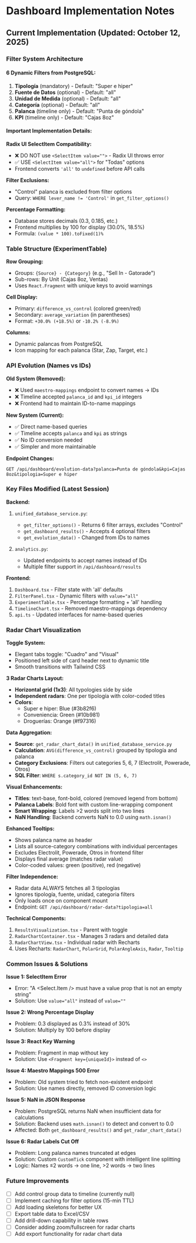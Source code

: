 # Dashboard Implementation Notes

## Current Implementation (Updated: October 12, 2025)

### Filter System Architecture

#### 6 Dynamic Filters from PostgreSQL:
1. **Tipología** (mandatory) - Default: "Super e hiper"
2. **Fuente de Datos** (optional) - Default: "all"
3. **Unidad de Medida** (optional) - Default: "all"
4. **Categoría** (optional) - Default: "all"
5. **Palanca** (timeline only) - Default: "Punta de góndola"
6. **KPI** (timeline only) - Default: "Cajas 8oz"

#### Important Implementation Details:

**Radix UI SelectItem Compatibility:**
- ❌ DO NOT use `<SelectItem value="">` - Radix UI throws error
- ✅ USE `<SelectItem value="all">` for "Todas" options
- Frontend converts `'all'` to `undefined` before API calls

**Filter Exclusions:**
- "Control" palanca is excluded from filter options
- Query: `WHERE lever_name != 'Control'` in `get_filter_options()`

**Percentage Formatting:**
- Database stores decimals (0.3, 0.185, etc.)
- Frontend multiplies by 100 for display (30.0%, 18.5%)
- Formula: `(value * 100).toFixed(1)%`

### Table Structure (ExperimentTable)

**Row Grouping:**
- Groups: `{Source} - {Category}` (e.g., "Sell In - Gatorade")
- Sub-rows: By Unit (Cajas 8oz, Ventas)
- Uses `React.Fragment` with unique keys to avoid warnings

**Cell Display:**
- Primary: `difference_vs_control` (colored green/red)
- Secondary: `average_variation` (in parentheses)
- Format: `+30.0% (+18.5%)` or `-10.2% (-8.9%)`

**Columns:**
- Dynamic palancas from PostgreSQL
- Icon mapping for each palanca (Star, Zap, Target, etc.)

### API Evolution (Names vs IDs)

**Old System (Removed):**
- ❌ Used `maestro-mappings` endpoint to convert names → IDs
- ❌ Timeline accepted `palanca_id` and `kpi_id` integers
- ❌ Frontend had to maintain ID-to-name mappings

**New System (Current):**
- ✅ Direct name-based queries
- ✅ Timeline accepts `palanca` and `kpi` as strings
- ✅ No ID conversion needed
- ✅ Simpler and more maintainable

**Endpoint Changes:**
```
GET /api/dashboard/evolution-data?palanca=Punta de góndola&kpi=Cajas 8oz&tipologia=Super e hiper
```

### Key Files Modified (Latest Session)

**Backend:**
1. `unified_database_service.py`:
   - `get_filter_options()` - Returns 6 filter arrays, excludes "Control"
   - `get_dashboard_results()` - Accepts 4 optional filters
   - `get_evolution_data()` - Changed from IDs to names

2. `analytics.py`:
   - Updated endpoints to accept names instead of IDs
   - Multiple filter support in `/api/dashboard/results`

**Frontend:**
1. `Dashboard.tsx` - Filter state with 'all' defaults
2. `FilterPanel.tsx` - Dynamic filters with `value="all"`
3. `ExperimentTable.tsx` - Percentage formatting + 'all' handling
4. `TimelineChart.tsx` - Removed maestro-mappings dependency
5. `api.ts` - Updated interfaces for name-based queries

### Radar Chart Visualization

**Toggle System:**
- Elegant tabs toggle: "Cuadro" and "Visual"
- Positioned left side of card header next to dynamic title
- Smooth transitions with Tailwind CSS

**3 Radar Charts Layout:**
- **Horizontal grid (1x3)**: All typologies side by side
- **Independent radars**: One per tipología with color-coded titles
- **Colors**:
  - Super e hiper: Blue (#3b82f6)
  - Conveniencia: Green (#10b981)
  - Droguerías: Orange (#f97316)

**Data Aggregation:**
- **Source**: `get_radar_chart_data()` in `unified_database_service.py`
- **Calculation**: `AVG(difference_vs_control)` grouped by tipología and palanca
- **Category Exclusions**: Filters out categories 5, 6, 7 (Electrolit, Powerade, Otros)
- **SQL Filter**: `WHERE s.category_id NOT IN (5, 6, 7)`

**Visual Enhancements:**
- **Titles**: text-base, font-bold, colored (removed legend from bottom)
- **Palanca Labels**: Bold font with custom line-wrapping component
- **Smart Wrapping**: Labels >2 words split into two lines
- **NaN Handling**: Backend converts NaN to 0.0 using `math.isnan()`

**Enhanced Tooltips:**
- Shows palanca name as header
- Lists all source-category combinations with individual percentages
- Excludes Electrolit, Powerade, Otros in frontend filter
- Displays final average (matches radar value)
- Color-coded values: green (positive), red (negative)

**Filter Independence:**
- Radar data ALWAYS fetches all 3 tipologías
- Ignores tipología, fuente, unidad, categoria filters
- Only loads once on component mount
- Endpoint: `GET /api/dashboard/radar-data?tipologia=all`

**Technical Components:**
1. `ResultsVisualization.tsx` - Parent with toggle
2. `RadarChartContainer.tsx` - Manages 3 radars and detailed data
3. `RadarChartView.tsx` - Individual radar with Recharts
4. Uses Recharts: `RadarChart`, `PolarGrid`, `PolarAngleAxis`, `Radar`, `Tooltip`

### Common Issues & Solutions

**Issue 1: SelectItem Error**
- Error: "A <Select.Item /> must have a value prop that is not an empty string"
- Solution: Use `value="all"` instead of `value=""`

**Issue 2: Wrong Percentage Display**
- Problem: 0.3 displayed as 0.3% instead of 30%
- Solution: Multiply by 100 before display

**Issue 3: React Key Warning**
- Problem: Fragment in map without key
- Solution: Use `<Fragment key={uniqueId}>` instead of `<>`

**Issue 4: Maestro Mappings 500 Error**
- Problem: Old system tried to fetch non-existent endpoint
- Solution: Use names directly, removed ID conversion logic

**Issue 5: NaN in JSON Response**
- Problem: PostgreSQL returns NaN when insufficient data for calculations
- Solution: Backend uses `math.isnan()` to detect and convert to 0.0
- Affected: Both `get_dashboard_results()` and `get_radar_chart_data()`

**Issue 6: Radar Labels Cut Off**
- Problem: Long palanca names truncated at edges
- Solution: Custom `CustomTick` component with intelligent line splitting
- Logic: Names ≤2 words → one line, >2 words → two lines

### Future Improvements

- [ ] Add control group data to timeline (currently null)
- [ ] Implement caching for filter options (15-min TTL)
- [ ] Add loading skeletons for better UX
- [ ] Export table data to Excel/CSV
- [ ] Add drill-down capability in table rows
- [ ] Consider adding zoom/fullscreen for radar charts
- [ ] Add export functionality for radar chart data
